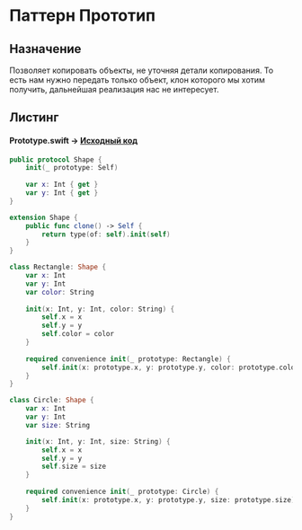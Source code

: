 # Паттерн Прототип

## Назначение

Позволяет копировать объекты, не уточняя детали копирования. То есть нам нужно передать только объект, клон которого мы хотим получить, дальнейшая реализация нас не интересует.

## Листинг 

#### Prototype.swift -> [Исходный код](https://github.com/timoninas/design-patterns/blob/master/Creational%20Patterns/Prototype/Prototype.swift)


```Swift
public protocol Shape {
    init(_ prototype: Self)
    
    var x: Int { get }
    var y: Int { get }
}

extension Shape {
    public func clone() -> Self {
        return type(of: self).init(self)
    }
}

class Rectangle: Shape {
    var x: Int
    var y: Int
    var color: String
    
    init(x: Int, y: Int, color: String) {
        self.x = x
        self.y = y
        self.color = color
    }
    
    required convenience init(_ prototype: Rectangle) {
        self.init(x: prototype.x, y: prototype.y, color: prototype.color)
    }
}

class Circle: Shape {
    var x: Int
    var y: Int
    var size: String

    init(x: Int, y: Int, size: String) {
        self.x = x
        self.y = y
        self.size = size
    }
    
    required convenience init(_ prototype: Circle) {
        self.init(x: prototype.x, y: prototype.y, size: prototype.size)
    }
}

```

